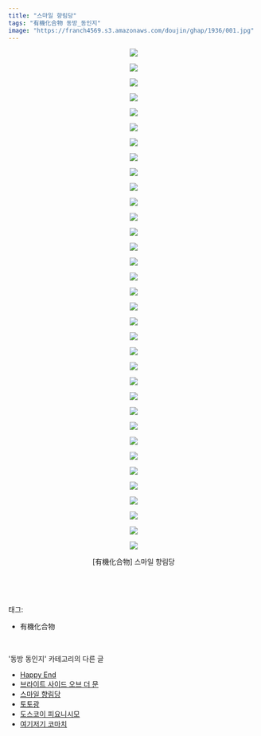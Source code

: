```yaml
---
title: "스마일 향림당"
tags: "有機化合物 동방_동인지"
image: "https://franch4569.s3.amazonaws.com/doujin/ghap/1936/001.jpg"
---
```

<div class="article">
<p style="text-align: center; clear: none; float: none;"><img src="{{ site.imgserver2 }}/ghap/1936/001.jpg"/></p>
<p style="text-align: center; clear: none; float: none;"><img src="{{ site.imgserver2 }}/ghap/1936/002.jpg"/></p>
<p style="text-align: center; clear: none; float: none;"><img src="{{ site.imgserver2 }}/ghap/1936/003.jpg"/></p>
<p style="text-align: center; clear: none; float: none;"><img src="{{ site.imgserver2 }}/ghap/1936/004.jpg"/></p>
<p style="text-align: center; clear: none; float: none;"><img src="{{ site.imgserver2 }}/ghap/1936/005.jpg"/></p>
<p style="text-align: center; clear: none; float: none;"><img src="{{ site.imgserver2 }}/ghap/1936/006.jpg"/></p>
<p style="text-align: center; clear: none; float: none;"><img src="{{ site.imgserver2 }}/ghap/1936/007.jpg"/></p>
<p style="text-align: center; clear: none; float: none;"><img src="{{ site.imgserver2 }}/ghap/1936/008.jpg"/></p>
<p style="text-align: center; clear: none; float: none;"><img src="{{ site.imgserver2 }}/ghap/1936/009.jpg"/></p>
<p style="text-align: center; clear: none; float: none;"><img src="{{ site.imgserver2 }}/ghap/1936/010.jpg"/></p>
<p style="text-align: center; clear: none; float: none;"><img src="{{ site.imgserver2 }}/ghap/1936/011.jpg"/></p>
<p style="text-align: center; clear: none; float: none;"><img src="{{ site.imgserver2 }}/ghap/1936/012.jpg"/></p>
<p style="text-align: center; clear: none; float: none;"><img src="{{ site.imgserver2 }}/ghap/1936/013.jpg"/></p>
<p style="text-align: center; clear: none; float: none;"><img src="{{ site.imgserver2 }}/ghap/1936/014.jpg"/></p>
<p style="text-align: center; clear: none; float: none;"><img src="{{ site.imgserver2 }}/ghap/1936/015.jpg"/></p>
<p style="text-align: center; clear: none; float: none;"><img src="{{ site.imgserver2 }}/ghap/1936/016.jpg"/></p>
<p style="text-align: center; clear: none; float: none;"><img src="{{ site.imgserver2 }}/ghap/1936/017.jpg"/></p>
<p style="text-align: center; clear: none; float: none;"><img src="{{ site.imgserver2 }}/ghap/1936/018.jpg"/></p>
<p style="text-align: center; clear: none; float: none;"><img src="{{ site.imgserver2 }}/ghap/1936/019.jpg"/></p>
<p style="text-align: center; clear: none; float: none;"><img src="{{ site.imgserver2 }}/ghap/1936/020.jpg"/></p>
<p style="text-align: center; clear: none; float: none;"><img src="{{ site.imgserver2 }}/ghap/1936/021.jpg"/></p>
<p style="text-align: center; clear: none; float: none;"><img src="{{ site.imgserver2 }}/ghap/1936/022.jpg"/></p>
<p style="text-align: center; clear: none; float: none;"><img src="{{ site.imgserver2 }}/ghap/1936/023.jpg"/></p>
<p style="text-align: center; clear: none; float: none;"><img src="{{ site.imgserver2 }}/ghap/1936/024.jpg"/></p>
<p style="text-align: center; clear: none; float: none;"><img src="{{ site.imgserver2 }}/ghap/1936/025.jpg"/></p>
<p style="text-align: center; clear: none; float: none;"><img src="{{ site.imgserver2 }}/ghap/1936/026.jpg"/></p>
<p style="text-align: center; clear: none; float: none;"><img src="{{ site.imgserver2 }}/ghap/1936/027.jpg"/></p>
<p style="text-align: center; clear: none; float: none;"><img src="{{ site.imgserver2 }}/ghap/1936/028.jpg"/></p>
<p style="text-align: center; clear: none; float: none;"><img src="{{ site.imgserver2 }}/ghap/1936/029.jpg"/></p>
<p style="text-align: center; clear: none; float: none;"><img src="{{ site.imgserver2 }}/ghap/1936/030.jpg"/></p>
<p style="text-align: center; clear: none; float: none;"><img src="{{ site.imgserver2 }}/ghap/1936/031.jpg"/></p>
<p style="text-align: center; clear: none; float: none;"><img src="{{ site.imgserver2 }}/ghap/1936/032.jpg"/></p>
<p style="text-align: center; clear: none; float: none;"><img src="{{ site.imgserver2 }}/ghap/1936/033.jpg"/></p>
<p style="text-align: center; clear: none; float: none;"><img src="{{ site.imgserver2 }}/ghap/1936/034.jpg"/></p>
<p style="text-align: center; clear: none; float: none;">[有機化合物] 스마일 향림당</p>
<p><br/></p>
</div><br/>
<div class="tagTrail">
<p>태그: </p>
<ul>
<li>有機化合物</li>
</ul>
</div><br/>
<div class="another">
<p>'동방 동인지' 카테고리의 다른 글</p>
<ul>
<li><a href="/ghap_1939">Happy End</a></li>
<li><a href="/ghap_1938">브라이트 사이드 오브 더 문</a></li>
<li><a href="/ghap_1936">스마일 향림당</a></li>
<li><a href="/ghap_1935">토토광</a></li>
<li><a href="/ghap_1934">도스코이 피요니시모</a></li>
<li><a href="/ghap_1933">여기저기 코마치</a></li>
</ul>
</div><br/>
<div class="cb_module cb_fluid">
<div class="cb_wrt cb_profile">
</div><!-- commentList close -->
</div><br/>
